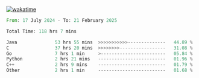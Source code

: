 [![wakatime](https://wakatime.com/badge/user/5970ac98-85fb-4bfd-a7d8-142e7d5bd274.svg)](https://wakatime.com/@5970ac98-85fb-4bfd-a7d8-142e7d5bd274)

<!--START_SECTION:waka-->

```rust
From: 17 July 2024 - To: 21 February 2025

Total Time: 118 hrs 7 mins

Java              53 hrs 55 mins  >>>>>>>>>>>--------------   44.89 %
C                 37 hrs 20 mins  >>>>>>>>-----------------   31.08 %
Go                7 hrs 1 min     >------------------------   05.84 %
Python            2 hrs 21 mins   -------------------------   01.96 %
C++               2 hrs 9 mins    -------------------------   01.79 %
Other             2 hrs 1 min     -------------------------   01.68 %
```

<!--END_SECTION:waka-->

